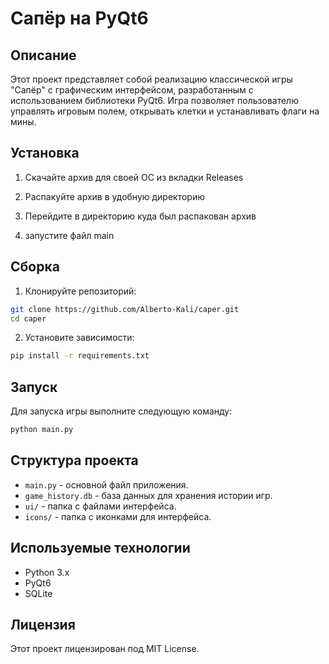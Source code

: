 # Сапёр на PyQt6

## Описание
Этот проект представляет собой реализацию классической игры "Сапёр" с графическим интерфейсом, разработанным с использованием библиотеки PyQt6. Игра позволяет пользователю управлять игровым полем, открывать клетки и устанавливать флаги на мины.

## Установка
1. Скачайте архив для своей ОС из вкладки Releases

2. Распакуйте архив в удобную директорию

3. Перейдите в директорию куда был распакован архив

4. запустите файл main


## Сборка
1. Клонируйте репозиторий:
```bash
git clone https://github.com/Alberto-Kali/caper.git
cd caper
```

2. Установите зависимости:
```bash
pip install -r requirements.txt
```

## Запуск
Для запуска игры выполните следующую команду:

```bash
python main.py
```

## Структура проекта
- `main.py` - основной файл приложения.
- `game_history.db` - база данных для хранения истории игр.
- `ui/` - папка с файлами интерфейса.
- `icons/` - папка с иконками для интерфейса.

## Используемые технологии
- Python 3.x
- PyQt6
- SQLite

## Лицензия
Этот проект лицензирован под MIT License.

